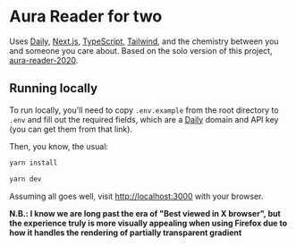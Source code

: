 # Aura Reader for two

Uses [Daily](https://daily.co), [Next.js](https://nextjs.org), [TypeScript](https://www.typescriptlang.org/), [Tailwind](https://tailwindcss.com/), and the chemistry between you and someone you care about. Based on the solo version of this project, [aura-reader-2020](https://github.com/ablwr/aura-reader-2020).

## Running locally

To run locally, you'll need to copy `.env.example` from the root directory to `.env` and fill out the required fields, which are a [Daily](https://www.daily.co/) domain and API key (you can get them from that link).

Then, you know, the usual:

```bash
yarn install
```

```bash
yarn dev
```

Assuming all goes well, visit [http://localhost:3000](http://localhost:3000) with your browser.

**N.B.: I know we are long past the era of "Best viewed in X browser", but the experience truly is more visually appealing when using Firefox due to how it handles the rendering of partially transparent gradient**
